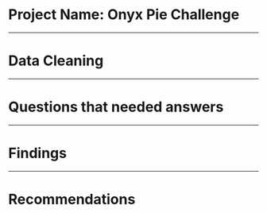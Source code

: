 # Project Name: Onyx Pie Challenge

-----
# Data Cleaning

-----
# Questions that needed answers

----
# Findings

----
# Recommendations
